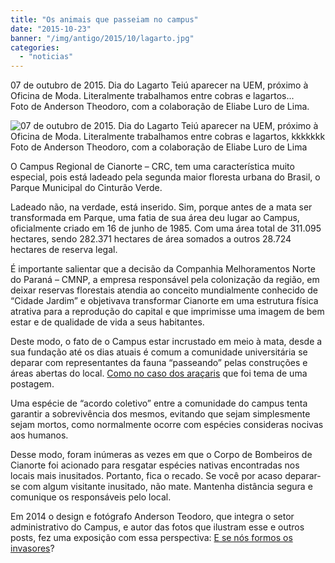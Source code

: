 ```yaml
---
title: "Os animais que passeiam no campus"
date: "2015-10-23"
banner: "/img/antigo/2015/10/lagarto.jpg"
categories: 
  - "noticias"
---
```



07 de outubro de 2015. Dia do Lagarto Teiú aparecer na UEM, próximo à Oficina de Moda. Literalmente trabalhamos entre cobras e lagartos...  
Foto de Anderson Theodoro, com a colaboração de Eliabe Luro de Lima.

<!-- more -->


![07 de outubro de 2015. Dia do Lagarto Teiú aparecer na UEM, próximo à Oficina de Moda. Literalmente trabalhamos entre cobras e lagartos, kkkkkkk Foto de Anderson Theodoro, com a colaboração de Eliabe Luro de Lima](/img/antigo/2015/10/lagarto.jpg) 

O Campus Regional de Cianorte – CRC, tem uma característica muito especial, pois está ladeado pela segunda maior floresta urbana do Brasil, o Parque Municipal do Cinturão Verde.

Ladeado não, na verdade, está inserido. Sim, porque antes de a mata ser transformada em Parque, uma fatia de sua área deu lugar ao Campus, oficialmente criado em 16 de junho de 1985. Com uma área total de 311.095 hectares, sendo 282.371 hectares de área somados a outros 28.724 hectares de reserva legal.


É importante salientar que a decisão da Companhia Melhoramentos Norte do Paraná – CMNP, a empresa responsável pela colonização da região, em deixar reservas florestais atendia ao conceito mundialmente conhecido de “Cidade Jardim” e objetivava transformar Cianorte em uma estrutura física atrativa para a reprodução do capital e que imprimisse uma imagem de bem estar e de qualidade de vida a seus habitantes.

Deste modo, o fato de o Campus estar incrustado em meio à mata, desde a sua fundação até os dias atuais é comum a comunidade universitária se deparar com representantes da fauna “passeando” pelas construções e áreas abertas do local. [Como no caso dos araçaris](/blog/2015/09/visitantes-ilustres-aracaris-na-uem/) que foi tema de uma postagem.

Uma espécie de “acordo coletivo” entre a comunidade do campus tenta garantir a sobrevivência dos mesmos, evitando que sejam simplesmente sejam mortos, como normalmente ocorre com espécies consideras nocivas aos humanos.

Desse modo, foram inúmeras as vezes em que o Corpo de Bombeiros de Cianorte foi acionado para resgatar espécies nativas encontradas nos locais mais inusitados. Portanto, fica o recado. Se você por acaso deparar-se com algum visitante inusitado, não mate. Mantenha distância segura e comunique os responsáveis pelo local.

Em 2014 o design e fotógrafo Anderson Teodoro, que integra o setor administrativo do Campus, e autor das fotos que ilustram esse e outros posts, fez uma exposição com essa perspectiva: [E se nós formos os invasores](/blog/2014/10/exposicao-e-se-nos-formos-os-invasores/ "E se nós formos os invasores? ")?

